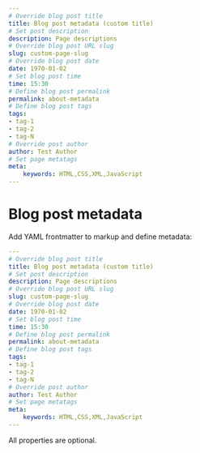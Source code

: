 ```yaml
---
# Override blog post title
title: Blog post metadata (custom title)
# Set post description
description: Page descriptions
# Override blog post URL slug
slug: custom-page-slug
# Override blog post date
date: 1970-01-02
# Set blog post time
time: 15:30
# Define blog post permalink
permalink: about-metadata
# Define blog post tags
tags:
- tag-1
- tag-2
- tag-N
# Override post author
author: Test Author
# Set page metatags
meta:
    keywords: HTML,CSS,XML,JavaScript
---
```


# Blog post metadata

Add YAML frontmatter to markup and define metadata:

```yaml
---
# Override blog post title
title: Blog post metadata (custom title)
# Set post description
description: Page descriptions
# Override blog post URL slug
slug: custom-page-slug
# Override blog post date
date: 1970-01-02
# Set blog post time
time: 15:30
# Define blog post permalink
permalink: about-metadata
# Define blog post tags
tags:
- tag-1
- tag-2
- tag-N
# Override post author
author: Test Author
# Set page metatags
meta:
    keywords: HTML,CSS,XML,JavaScript
---
```

All properties are optional.